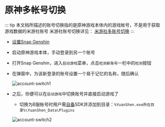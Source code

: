 # 原神多帐号切换

::: tip
本文档所描述的账号切换指的是原神游戏本体内的游戏帐号，不是用于获取游戏数据的米游社账号
米游社账号切换详见： [米游社多账号切换](./mhy-account-switch.md)
:::

- [设置Snap Genshin](./game-launcher.md)

- 启动原神游戏本体，手动登录到另一个账号

- 打开Snap Genshin，进入`启动游戏`菜单，点击`检测新账号`一栏中的`检测`按钮

- 在弹窗中，为该新登录的账号设置一个易于记忆的名称，随后确认

  ![account-switch1](https://img.snapgenshin.com/imgs/2022/03/588f2f6b8ac947d3.png)

- 之后，你便可以在`启动游戏`中切换账号并直接启动游戏了
  - 切换为B服帐号时用户需[自备](https://resource.snapgenshin.com/Plugins/B%E6%9C%8DSDK.zip)SDK并添加到目录：`%YuanShen.exe所在目录%\YuanShen_Data\Plugins`

  ![account-switch2](https://img.snapgenshin.com/imgs/2022/03/790946469c919d40.png)

